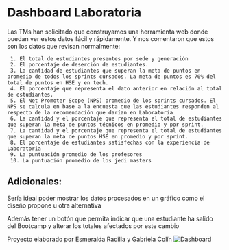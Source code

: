 # Dashboard Laboratoria

 Las TMs han solicitado que construyamos una herramienta web donde puedan ver estos datos fácil y rápidamente. Y nos comentaron que estos son los datos que revisan normalmente:

```
 1. El total de estudiantes presentes por sede y generación
 2. El porcentaje de deserción de estudiantes.
 3. La cantidad de estudiantes que superan la meta de puntos en promedio de todos los sprints cursados. La meta de puntos es 70% del total de puntos en HSE y en tech.
 4. El porcentaje que representa el dato anterior en relación al total de estudiantes.
 5. El Net Promoter Scope (NPS) promedio de los sprints cursados. El NPS se calcula en base a la encuesta que las estudiantes responden al respecto de la recomendación que darían en Laboratoria
 6. La cantidad y el porcentaje que representa el total de estudiantes que superan la meta de puntos técnicos en promedio y por sprint.
 7. La cantidad y el porcentaje que representa el total de estudiantes que superan la meta de puntos HSE en promedio y por sprint.
 8. El porcentaje de estudiantes satisfechas con la experiencia de Laboratoria
 9. La puntuación promedio de los profesores
 10. La puntuación promedio de los jedi masters
 ```
## Adicionales:

Sería ideal poder mostrar los datos procesados en un gráfico como el diseño propone u otra alternativa

Además tener un botón que permita indicar que una estudiante ha salido del Bootcamp y alterar los totales afectados por este cambio

Proyecto elaborado por Esmeralda Radilla y Gabriela Colín
![Dashboard](https://erimcolin.github.io/Dashboard/) 
